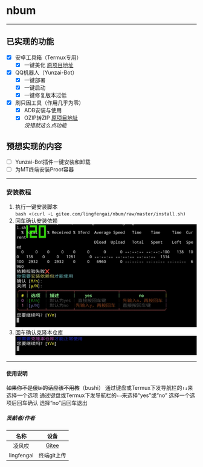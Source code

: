# nbum

___

## 已实现的功能

- [x] 安卓工具箱（Termux专用）  
    - [x] 一键美化 [原项目地址](https://github.com/remo7777/T-Header "T-Header")  
- [x] QQ机器人（Yunzai-Bot）  
    - [x] 一键部署  
    - [x] 一键启动  
    - [x] 一键修复版本过低  
- [x] 刷只因工具（作用几乎为零）  
    - [x] ADB安装与使用  
    - [x] OZIP转ZIP [原项目地址](https://github.com/liyw0205/oziptozip "oziptozip")  
*没错就这么点功能*

## 预想实现的内容

- [ ] Yunzai-Bot插件一键安装和卸载
- [ ] 为MT终端安装Proot容器

___

### 安装教程  

1.  执行一键安装脚本  
`bash <(curl -L gitee.com/lingfengai/nbum/raw/master/install.sh)`  
2.  回车确认安装依赖  
![安装](jpg/Screenshot_20230610_211359.jpg)  
3.  回车确认克隆本仓库  
![克隆](jpg/Screenshot_20230610_211607.jpg)  

___

#### 使用说明  

~~如果你不是傻bi的话应该不用教~~（bushi）
通过键盘或Termux下发导航栏的`↑↓`来选择一个选项
通过键盘或Termux下发导航栏的`←→`来选择“yes”或“no”
选择一个选项后回车确认
选择“no”后回车退出

##### 贡献者/作者  

|    名称     |     设备     |
|    :----:   |    :----:   |
| 凌风哎     | [Gitee](https://gitee.com/lingfengai) |
| lingfengai   |  终端git上传  |
